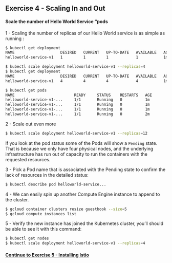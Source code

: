 ## Exercise 4 - Scaling In and Out

#### Scale the number of Hello World Service “pods

1 - Scaling the number of replicas of our Hello World service is as simple as running :

```sh
$ kubectl get deployment
NAME                    DESIRED   CURRENT   UP-TO-DATE   AVAILABLE   AGE
helloworld-service-v1   1         1         1            1           1m

$ kubectl scale deployment helloworld-service-v1 --replicas=4
$ kubectl get deployment
NAME                    DESIRED   CURRENT   UP-TO-DATE   AVAILABLE   AGE
helloworld-service-v1   4         4         4            4           1m

$ kubectl get pods
NAME                          READY     STATUS    RESTARTS   AGE
helloworld-service-v1-...     1/1       Running   0          1m
helloworld-service-v1-...     1/1       Running   0          1m
helloworld-service-v1-...     1/1       Running   0          1m
helloworld-service-v1-...     1/1       Running   0          2m
```

2 - Scale out even more

```sh
$ kubectl scale deployment helloworld-service-v1 --replicas=12
```

If you look at the pod status some of the Pods will show a `Pending` state.   That is because we only have four physical nodes, and the underlying infrastructure has run out of capacity to run the containers with the requested resources.

3 - Pick a Pod name that is associated with the Pending state to confirm the lack of resources in the detailed status:

```sh
$ kubectl describe pod helloworld-service...
```

4 - We can easily spin up another Compute Engine instance to append to the cluster.

```sh
$ gcloud container clusters resize guestbook --size=5
$ gcloud compute instances list
```

5 - Verify the new instance has joined the Kubernetes cluster, you’ll should be able to see it with this command:

```sh
$ kubectl get nodes
$ kubectl scale deployment helloworld-service-v1 --replicas=4
```

#### [Continue to Exercise 5 - Installing Istio](../exercise-5/README.md)
